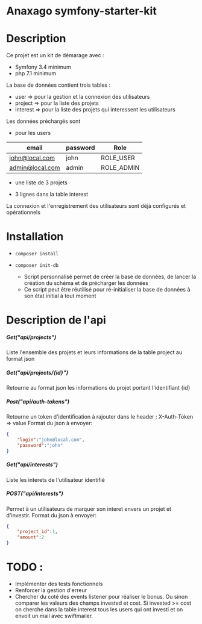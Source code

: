 Anaxago symfony-starter-kit
===================

# Description

Ce projet est un kit de démarage avec :
- Symfony 3.4 minimum
- php 7.1 minimum

La base de données contient trois tables :
- user => pour la gestion et la connexion des utilisateurs 
- project => pour la liste des projets
- interest => pour la liste des projets qui interessent les utilisateurs

Les données préchargés sont
- pour les users 

| email     | password    | Role |
| ----------|-------------|--------|
| john@local.com  | john   | ROLE_USER    |
| admin@local.com | admin | ROLE_ADMIN   | 

 - une liste de 3 projets
 
 - 3 lignes dans la table interest
 
La connexion et l'enregistrement des utilisateurs sont déjà configurés et opérationnels


# Installation
- ```composer install```
- ```composer init-db ```

    - Script personnalisé permet de créer la base de données, de lancer la création du schéma et de précharger les données
    - Ce script peut être réutilisé pour ré-initialiser la base de données à son état initial à tout moment

# Description de l'api

##### Get("api/projects")
Liste l'ensemble des projets et leurs informations de la table project au format json

##### Get("api/projects/{id}")
Retourne au format json les informations du projet portant l'identifiant {id}

##### Post("api/auth-tokens")
Retourne un token d'identification à rajouter dans le header : X-Auth-Token => value
Format du json à envoyer: 
```json
{
	"login":"john@local.com",
	"password":"john"
}
```
##### Get("api/interests")
Liste les interets de l'utilisateur identifié

##### POST("api/interests")
Permet à un utilisateurs de marquer son interet envers un projet et d'investir.
Format du json à envoyer:
```json
{
	"project_id":1,
	"amount":2
}
```
# TODO :
- Implémenter des tests fonctionnels 
- Renforcer la gestion d'erreur
- Chercher du coté des events listener pour réaliser le bonus. Ou sinon comparer les valeurs des champs invested et cost. Si invested >= cost on cherche dans la table interest tous les users qui ont investi et on envoit un mail avec swiftmailer.
